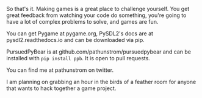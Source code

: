 So that's it. Making games is a great place to challenge yourself. You get 
great feedback from watching your code do something, you're going to have a 
lot of complex problems to solve, and games are fun.

You can get Pygame at pygame.org, PySDL2's docs are at pysdl2.readthedocs.io 
and can be downloaded via pip.

PursuedPyBear is at github.com/pathunstrom/pursuedpybear and can be installed 
with `pip install ppb`. It is open to pull requests.

You can find me at pathunstrom on twitter.

I am planning on grabbing an hour in the birds of a feather room for anyone 
that wants to hack together a game project.
